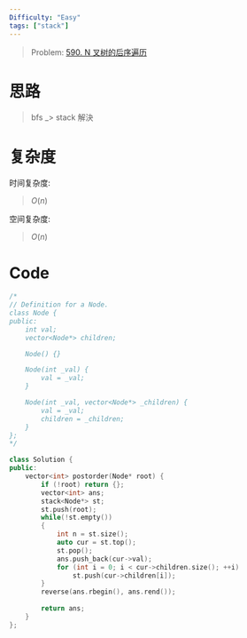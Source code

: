 ```yaml
---
Difficulty: "Easy"
tags: ["stack"]
---
```


> Problem: [590. N 叉树的后序遍历](https://leetcode.cn/problems/n-ary-tree-postorder-traversal/description/)

# 思路

> bfs _> stack 解決

# 复杂度

时间复杂度:
> $O(n)$

空间复杂度:
> $O(n)$

# Code
```C++
/*
// Definition for a Node.
class Node {
public:
    int val;
    vector<Node*> children;

    Node() {}

    Node(int _val) {
        val = _val;
    }

    Node(int _val, vector<Node*> _children) {
        val = _val;
        children = _children;
    }
};
*/

class Solution {
public:
    vector<int> postorder(Node* root) {
        if (!root) return {};
        vector<int> ans;
        stack<Node*> st;
        st.push(root);
        while(!st.empty())
        {
            int n = st.size();
            auto cur = st.top();
            st.pop();
            ans.push_back(cur->val);
            for (int i = 0; i < cur->children.size(); ++i)
                st.push(cur->children[i]);
        }
        reverse(ans.rbegin(), ans.rend());
        
        return ans;
    }
};
```
  
